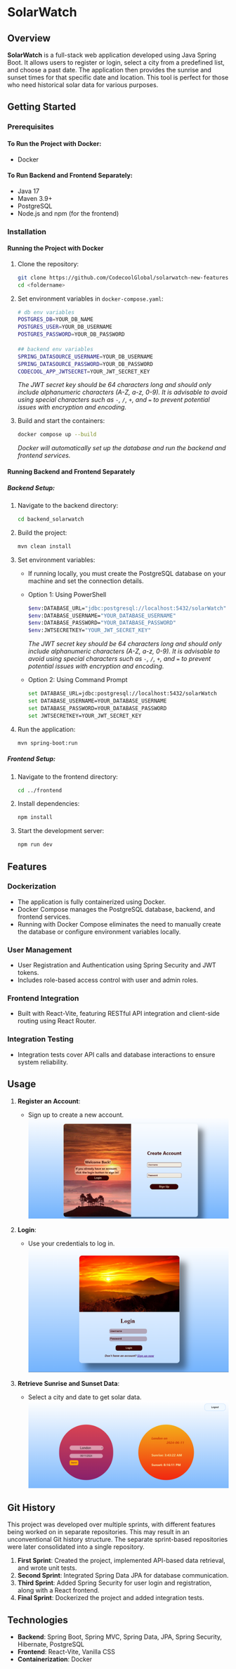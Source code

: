 # SolarWatch

## Overview

**SolarWatch** is a full-stack web application developed using Java Spring Boot. It allows users to register or login, select a city from a predefined list, and choose a past date. The application then provides the sunrise and sunset times for that specific date and location. This tool is perfect for those who need historical solar data for various purposes.

## Getting Started

### Prerequisites

#### To Run the Project with Docker:
- Docker

#### To Run Backend and Frontend Separately:
- Java 17
- Maven 3.9+
- PostgreSQL
- Node.js and npm (for the frontend)

### Installation

#### Running the Project with Docker
1. Clone the repository:
   ```bash
   git clone https://github.com/CodecoolGlobal/solarwatch-new-features-general-zsbrigi
   cd <foldername>
   ```

2. Set environment variables in `docker-compose.yaml`:
   ```bash
   # db env variables
   POSTGRES_DB=YOUR_DB_NAME
   POSTGRES_USER=YOUR_DB_USERNAME
   POSTGRES_PASSWORD=YOUR_DB_PASSWORD

   ## backend env variables
   SPRING_DATASOURCE_USERNAME=YOUR_DB_USERNAME
   SPRING_DATASOURCE_PASSWORD=YOUR_DB_PASSWORD
   CODECOOL_APP_JWTSECRET=YOUR_JWT_SECRET_KEY
   ```
   *The JWT secret key should be 64 characters long and should only include alphanumeric characters (A-Z, a-z, 0-9). It is advisable to avoid using special characters such as `-`, `/`, `+`, and `=` to prevent potential issues with encryption and encoding.*

3. Build and start the containers:
   ```bash
   docker compose up --build
   ```

   *Docker will automatically set up the database and run the backend and frontend services.*

#### Running Backend and Frontend Separately

##### Backend Setup:
1. Navigate to the backend directory:
   ```bash
   cd backend_solarwatch
   ```

2. Build the project:
   ```bash
   mvn clean install
   ```

3. Set environment variables:
   - If running locally, you must create the PostgreSQL database on your machine and set the connection details.
   - Option 1: Using PowerShell
     ```bash
     $env:DATABASE_URL="jdbc:postgresql://localhost:5432/solarWatch"
     $env:DATABASE_USERNAME="YOUR_DATABASE_USERNAME"
     $env:DATABASE_PASSWORD="YOUR_DATABASE_PASSWORD"
     $env:JWTSECRETKEY="YOUR_JWT_SECRET_KEY"
     ```
     *The JWT secret key should be 64 characters long and should only include alphanumeric characters (A-Z, a-z, 0-9). It is advisable to avoid using special characters such as `-`, `/`, `+`, and `=` to prevent potential issues with encryption and encoding.*

   - Option 2: Using Command Prompt
     ```bash
     set DATABASE_URL=jdbc:postgresql://localhost:5432/solarWatch
     set DATABASE_USERNAME=YOUR_DATABASE_USERNAME
     set DATABASE_PASSWORD=YOUR_DATABASE_PASSWORD
     set JWTSECRETKEY=YOUR_JWT_SECRET_KEY
     ```

4. Run the application:
   ```bash
   mvn spring-boot:run
   ```

##### Frontend Setup:
1. Navigate to the frontend directory:
   ```bash
   cd ../frontend
   ```

2. Install dependencies:
   ```bash
   npm install
   ```

3. Start the development server:
   ```bash
   npm run dev
   ```

## Features

### Dockerization
- The application is fully containerized using Docker.
- Docker Compose manages the PostgreSQL database, backend, and frontend services.
- Running with Docker Compose eliminates the need to manually create the database or configure environment variables locally.

### User Management
- User Registration and Authentication using Spring Security and JWT tokens.
- Includes role-based access control with user and admin roles.

### Frontend Integration
- Built with React-Vite, featuring RESTful API integration and client-side routing using React Router.

### Integration Testing
- Integration tests cover API calls and database interactions to ensure system reliability.

## Usage

1. **Register an Account**:
   - Sign up to create a new account.
     ![signUpImage](.//ReadmeImages/register.png)

2. **Login**:
   - Use your credentials to log in.
     ![loginImage](.//ReadmeImages/login.png)

3. **Retrieve Sunrise and Sunset Data**:
   - Select a city and date to get solar data.
     ![sunriseSunsetImage](.//ReadmeImages/sunrisesunset.png)

## Git History

This project was developed over multiple sprints, with different features being worked on in separate repositories. This may result in an unconventional Git history structure. The separate sprint-based repositories were later consolidated into a single repository.
1. **First Sprint**: Created the project, implemented API-based data retrieval, and wrote unit tests.
2. **Second Sprint**: Integrated Spring Data JPA for database communication.
3. **Third Sprint**: Added Spring Security for user login and registration, along with a React frontend.
4. **Final Sprint**: Dockerized the project and added integration tests.


## Technologies
- **Backend**: Spring Boot, Spring MVC, Spring Data, JPA, Spring Security, Hibernate, PostgreSQL
- **Frontend**: React-Vite, Vanilla CSS
- **Containerization**: Docker